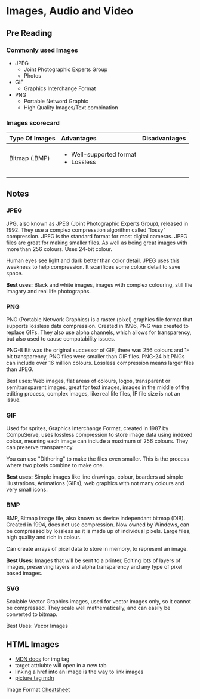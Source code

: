 # Images, Audio and Video

## Pre Reading

### Commonly used Images

* JPEG
  * Joint Photographic Experts Group
  * Photos
* GIF
  * Graphics Interchange Format
* PNG
  * Portable Netword Graphic
  * High Quality Images/Text combination

### Images scorecard

<table>
  <thead>
    <tr>
      <th style="text-align:left">Type Of Images</th>
      <th style="text-align:left">Advantages</th>
      <th style="text-align:left">Disadvantages</th>
    </tr>
  </thead>
  <tbody>
    <tr>
      <td style="text-align:left">Bitmap (.BMP)</td>
      <td style="text-align:left">
        <ul>
          <li>Well-supported format</li>
          <li>Lossless</li>
        </ul>
        <p></p>
      </td>
      <td style="text-align:left"></td>
    </tr>
    <tr>
      <td style="text-align:left"></td>
      <td style="text-align:left"></td>
      <td style="text-align:left"></td>
    </tr>
    <tr>
      <td style="text-align:left"></td>
      <td style="text-align:left"></td>
      <td style="text-align:left"></td>
    </tr>
  </tbody>
</table>

## Notes

### JPEG

JPG, also known as JPEG \(Joint Photographic Experts Group\), released in 1992. They use a complex compresstion algorithm called "lossy" compression. JPEG is the standard format for most digital cameras. JPEG files are great for making smaller files. As well as being great images with more than 256 colours. Uses 24-bit colour.

Human eyes see light and dark better than color detail. JPEG uses this weakness to help compression. It scarifices some colour detail to save space.

**Best uses:** Black and white images, images with complex colouring, still lfie imagary and real life photographs.

### PNG

PNG \(Portable Network Graphics\) is a raster \(pixel\) graphics file format that supports lossless data compression. Created in 1996, PNG was created to replace GIFs. They also use alpha channels, which allows for transparency, but also used to cause compatability issues.

PNG-8 Bit was the original successor of GIF, there was 256 colours and 1-bit transparency, PNG files were smaller than GIF files. PNG-24 bit PNGs can include over 16 million colours. Lossless compression means larger files than JPEG.

Best uses: Web images, flat areas of colours, logos, transparent or semitransparent images, great for text images, images in the middle of the editing process, complex images, like real life files, IF file size is not an issue.

### GIF

Used for sprites, Graphics Interchange Format, created in 1987 by CompuServe, uses lossless compression to store image data using indexed colour, meaning each image can include a maximum of 256 colours. They can preserve transparency.

You can use "Dithering" to make the files even smaller. This is the process where two pixels combine to make one.

**Best uses:** Simple images like line drawings, colour, boarders ad simple illustrations, Animations \(GIFs\), web graphics with not many colours and very small icons.

### BMP

BMP, Bitmap image file, also known as device independant bitmap \(DIB\). Created in 1994, does not use compression. Now owned by Windows, can be compressed by lossless as it is made up of individual pixels. Large files, high quality and rich in colour.

Can create arrays of pixel data to store in memory, to represent an image.

**Best Uses:** Images that will be sent to a printer, Editing lots of layers of images, preserving layers and alpha transparency and any type of pixel based images.

### SVG

Scalable Vector Graphics images, used for vector images only, so it cannot be compressed. They scale well mathematically, and can easily be converted to bitmap.

Best Uses: Vecor Images

## HTML Images

* [MDN docs](https://developer.mozilla.org/en-US/docs/Web/HTML/Element/img) for img tag
* target attriubte will open in a new tab
* linking a href into an image is the way to link images
* [picture tag mdn](https://developer.mozilla.org/en-US/docs/Web/HTML/Element/picture)

Image Format [Cheatsheet](https://i.imgur.com/7DG67Hx.jpg)

